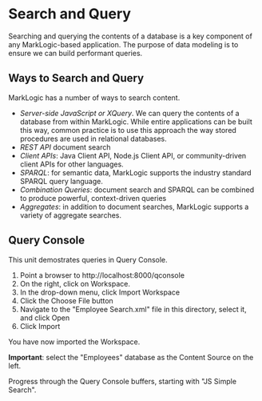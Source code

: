 # Search and Query

Searching and querying the contents of a database is a key component of any
MarkLogic-based application. The purpose of data modeling is to ensure we can
build performant queries. 

## Ways to Search and Query

MarkLogic has a number of ways to search content. 

- *Server-side JavaScript or XQuery*. We can query the contents of a database 
from within MarkLogic. While entire applications can be built this way, common
practice is to use this approach the way stored procedures are used in 
relational databases. 
- *REST API* document search
- *Client APIs*: Java Client API, Node.js Client API, or community-driven client
APIs for other languages. 
- *SPARQL*: for semantic data, MarkLogic supports the industry standard SPARQL
query language. 
- *Combination Queries*: document search and SPARQL can be combined to produce 
powerful, context-driven queries
- *Aggregates*: in addition to document searches, MarkLogic supports a variety of
aggregate searches. 

## Query Console

This unit demostrates queries in Query Console. 

1. Point a browser to http://localhost:8000/qconsole
2. On the right, click on Workspace. 
3. In the drop-down menu, click Import Workspace
4. Click the Choose File button
5. Navigate to the "Employee Search.xml" file in this directory, select it, and
   click Open
6. Click Import

You have now imported the Workspace. 

**Important**: select the "Employees" database as the Content Source on the 
left.

Progress through the Query Console buffers, starting with "JS Simple Search". 
